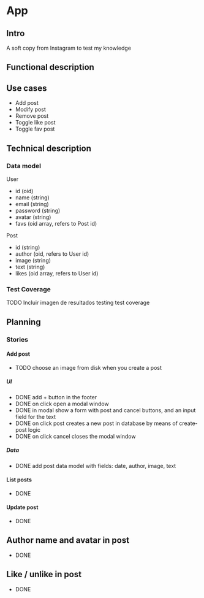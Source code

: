 # App

## Intro

A soft copy from Instagram to test my knowledge

## Functional description

## Use cases

-   Add post
-   Modify post
-   Remove post
-   Toggle like post
-   Toggle fav post

## Technical description

### Data model

User

-   id (oid)
-   name (string)
-   email (string)
-   password (string)
-   avatar (string)
-   favs (oid array, refers to Post id)

Post

-   id (string)
-   author (oid, refers to User id)
-   image (string)
-   text (string)
-   likes (oid array, refers to User id)

### Test Coverage

TODO Incluir imagen de resultados testing test coverage

## Planning

### Stories

#### Add post

-   TODO choose an image from disk when you create a post

##### UI

-   DONE add + button in the footer
-   DONE on click open a modal window
-   DONE in modal show a form with post and cancel buttons, and an input field for the text
-   DONE on click post creates a new post in database by means of create-post logic
-   DONE on click cancel closes the modal window

##### Data

-   DONE add post data model with fields: date, author, image, text

#### List posts

-   DONE

#### Update post

-   DONE

## Author name and avatar in post

-   DONE

## Like / unlike in post

-   DONE
